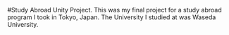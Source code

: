 #Study Abroad Unity Project. 
This was my final project for a study abroad program I took in Tokyo, Japan. 
The University I studied at was Waseda University.
